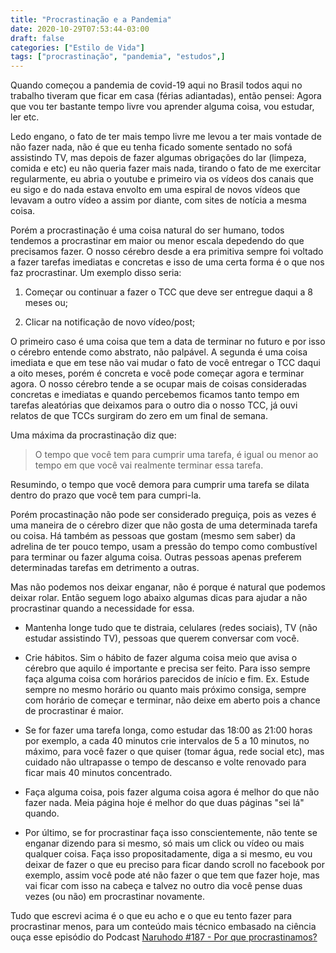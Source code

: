 ```yaml
---
title: "Procrastinação e a Pandemia"
date: 2020-10-29T07:53:44-03:00
draft: false
categories: ["Estilo de Vida"]
tags: ["procrastinação", "pandemia", "estudos",]
---
```


Quando começou a pandemia de covid-19 aqui no Brasil todos aqui no trabalho tiveram que ficar em casa (férias adiantadas), então pensei: Agora que vou ter bastante tempo livre vou aprender alguma coisa, vou estudar, ler etc.

Ledo engano, o fato de ter mais tempo livre me levou a ter mais vontade de não fazer nada, não é que eu tenha ficado somente sentado no sofá assistindo TV, mas depois de fazer algumas obrigações do lar (limpeza, comida e etc) eu não queria fazer mais nada, tirando o fato de me exercitar regularmente, eu abria o youtube e primeiro via os vídeos dos canais que eu sigo e do nada estava envolto em uma espiral de novos vídeos que levavam a outro vídeo a assim por diante, com sites de notícia a mesma coisa.

Porém a procrastinação é uma coisa natural do ser humano, todos tendemos a procrastinar em maior ou menor escala depedendo do que precisamos fazer. O nosso cérebro desde a era primitiva sempre foi voltado a fazer tarefas imediatas e concretas e isso de uma certa forma é o que nos faz procrastinar. Um exemplo disso seria:
1. Começar ou continuar a fazer o TCC que deve ser entregue daqui a 8 meses ou;
   
2. Clicar na notificação de novo vídeo/post;

O primeiro caso é uma coisa que tem a data de terminar no futuro e por isso o cérebro entende como abstrato, não palpável. A segunda é uma coisa imediata e que em tese não vai mudar o fato de você entregar o TCC daqui a oito meses, porém é concreta e você pode começar agora e terminar agora. O nosso cérebro tende a se ocupar mais de coisas consideradas concretas e imediatas e quando percebemos ficamos tanto tempo em tarefas aleatórias que deixamos para o outro dia o nosso TCC, já ouvi relatos de que TCCs surgiram do zero em um final de semana.

Uma máxima da procrastinação diz que:

>O tempo que você tem para cumprir uma tarefa, é igual ou menor ao tempo em que você vai realmente terminar essa tarefa.

Resumindo, o tempo que você demora para cumprir uma tarefa se dilata dentro do prazo que você tem para cumpri-la.

Porém procastinação não pode ser considerado preguiça, pois as vezes é uma maneira de o cérebro dizer que não gosta de uma determinada tarefa ou coisa. Há também as pessoas que gostam (mesmo sem saber) da adrelina de ter pouco tempo, usam a pressão do tempo como combustível para terminar ou fazer alguma coisa. Outras pessoas apenas preferem determinadas tarefas em detrimento a outras.

Mas não podemos nos deixar enganar, não é porque é natural que podemos deixar rolar. Então seguem logo abaixo algumas dicas para ajudar a não procrastinar quando a necessidade for essa.

- Mantenha longe tudo que te distraia, celulares (redes sociais), TV (não estudar assistindo TV), pessoas que querem conversar com você.

- Crie hábitos. Sim o hábito de fazer alguma coisa meio que avisa o cérebro que aquilo é importante e precisa ser feito. Para isso sempre faça alguma coisa com horários parecidos de início e fim. Ex. Estude sempre no mesmo horário ou quanto mais próximo consiga, sempre com horário de começar e terminar, não deixe em aberto pois a chance de procrastinar é maior.
  
- Se for fazer uma tarefa longa, como estudar das 18:00 as 21:00 horas por exemplo, a cada 40 minutos crie intervalos de 5 a 10 minutos, no máximo, para você fazer o que quiser (tomar água, rede social etc), mas cuidado não ultrapasse o tempo de descanso e volte renovado para ficar mais 40 minutos concentrado.

- Faça alguma coisa, pois fazer alguma coisa agora é melhor do que não fazer nada. Meia página hoje é melhor do que duas páginas "sei lá" quando. 

- Por último, se for procrastinar faça isso conscientemente, não tente se enganar dizendo para si mesmo, só mais um click ou vídeo ou mais qualquer coisa. Faça isso propositadamente, diga a si mesmo, eu vou deixar de fazer o que eu preciso para ficar dando scroll no facebook por exemplo, assim você pode até não fazer o que tem que fazer hoje, mas vai ficar com isso na cabeça e talvez no outro dia você pense duas vezes (ou não) em procrastinar novamente.


Tudo que escrevi acima é o que eu acho e o que eu tento fazer para procrastinar menos, para um conteúdo mais técnico embasado na ciência ouça esse episódio do Podcast [Naruhodo #187 - Por que procrastinamos?](https://open.spotify.com/episode/5igdyvdOn3z5BLehu31BwY?si=h64DHo0iRFqsMYExEbWH4w)


